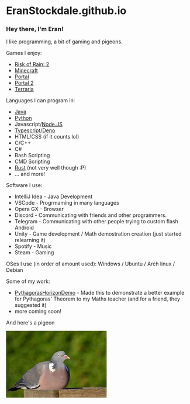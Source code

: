 # EranStockdale.github.io

### Hey there, I'm Eran!
I like programming, a bit of gaming and pigeons.

Games I enjoy:
- [Risk of Rain: 2](https://store.steampowered.com/app/632360/Risk_of_Rain_2/)
- [Minecraft](https://www.minecraft.net/en-us)
- [Portal](https://store.steampowered.com/app/400/Portal/)
- [Portal 2](https://store.steampowered.com/app/620/Portal_2/)
- [Terraria](https://store.steampowered.com/app/105600/Terraria/)
  
Languages I can program in:
- [Java](https://www.java.com/en/)
- [Python](https://www.python.org)
- Javascript/[Node.JS](https://nodejs.org/en)
- [Typescript](https://www.typescriptlang.org)/[Deno](https://deno.land)
- HTML/CSS (if it counts lol)
- C/C++
- C#
- Bash Scripting
- CMD Scripting
- [Rust](https://www.rust-lang.org) (not very well though :P)
- ... and more!

Software I use:
- IntelliJ Idea - Java Development
- VSCode - Progrmaming in many languages
- Opera GX - Browser
- Discord - Communicating with friends and other programmers.
- Telegram - Communicating with other people trying to custom flash Android
- Unity - Game development / Math demostration creation (just started relearning it)
- Spotify - Music
- Steam - Gaming

OSes I use (in order of amount used): Windows / Ubuntu / Arch linux / Debian

Some of my work:
- [PythagorasHorizonDemo](/PythagorasHorizonDemo) - Made this to demonstrate a better example for Pythagoras' Theorem to my Maths teacher (and for a friend, they suggested it)
- more coming soon!
  
And here's a pigeon

![pigeon](pidgeon.png)
